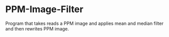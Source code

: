 # PPM-Image-Filter
Program that takes reads a PPM image and applies mean and median filter and then rewrites PPM image.
